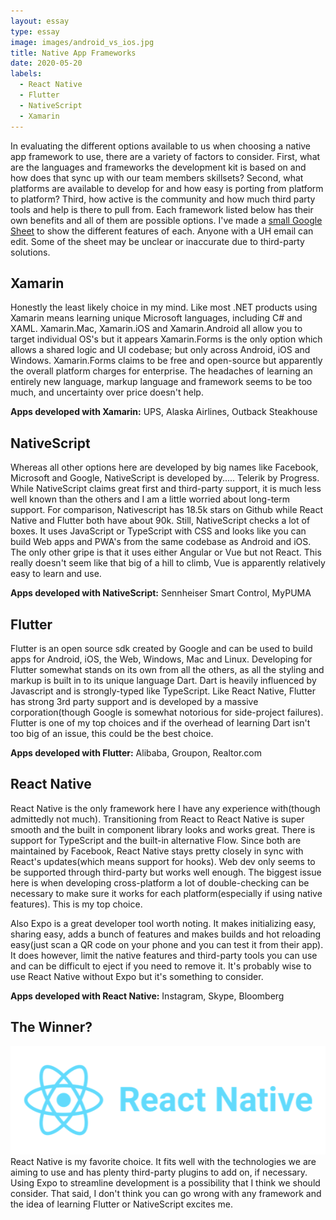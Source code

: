 ```yaml
---
layout: essay
type: essay
image: images/android_vs_ios.jpg
title: Native App Frameworks
date: 2020-05-20
labels:
  - React Native
  - Flutter
  - NativeScript
  - Xamarin
---
```


In evaluating the different options available to us when choosing a native app framework to use, there are a variety of factors to consider. First, what are the languages and frameworks the development kit is based on and how does that sync up with our team members skillsets? Second, what platforms are available to develop for and how easy is porting from platform to platform? Third, how active is the community and how much third party tools and help is there to pull from. Each framework listed below has their own benefits and all of them are possible options.
I've made a [small Google Sheet](https://docs.google.com/spreadsheets/d/137Q3dlUc6_9NOkgH2uKdiUPDAf3X1_xyr-D9F60A0jU/edit?usp=sharing) to show the different features of each. Anyone with a UH email can edit. Some of the sheet may be unclear or inaccurate due to third-party solutions.

<H2>Xamarin</H2>
Honestly the least likely choice in my mind. Like most .NET products using Xamarin means learning unique Microsoft languages, including C# and XAML. Xamarin.Mac, Xamarin.iOS and Xamarin.Android all allow you to target individual OS's but it appears Xamarin.Forms is the only option which allows a shared logic and UI codebase; but only across Android, iOS and Windows. Xamarin.Forms claims to be free and open-source but apparently the overall platform charges for enterprise. The headaches of learning an entirely new language, markup language and framework seems to be too much, and uncertainty over price doesn't help.

<b>Apps developed with Xamarin:</b> UPS, Alaska Airlines, Outback Steakhouse

<H2>NativeScript</H2>
Whereas all other options here are developed by big names like Facebook, Microsoft and Google, NativeScript is developed by..... Telerik by Progress. While NativeScript claims great first and third-party support, it is much less well known than the others and I am a little worried about long-term support. For comparison, Nativescript has 18.5k stars on Github while React Native and Flutter both have about 90k. Still, NativeScript checks a lot of boxes. It uses JavaScript or TypeScript with CSS and looks like you can build Web apps and PWA's from the same codebase as Android and iOS. The only other gripe is that it uses either Angular or Vue but not React. This really doesn't seem like that big of a hill to climb, Vue is apparently relatively easy to learn and use.

<b>Apps developed with NativeScript:</b> Sennheiser Smart Control, MyPUMA

<H2>Flutter</H2>
Flutter is an open source sdk created by Google and can be used to build apps for Android, iOS, the Web, Windows, Mac and Linux. Developing for Flutter somewhat stands on its own from all the others, as all the styling and markup is built in to its unique language Dart. Dart is heavily influenced by Javascript and is strongly-typed like TypeScript. Like React Native, Flutter has strong 3rd party support and is developed by a massive corporation(though Google is somewhat notorious for side-project failures). Flutter is one of my top choices and if the overhead of learning Dart isn't too big of an issue, this could be the best choice. 

<b>Apps developed with Flutter:</b> Alibaba, Groupon, Realtor.com

<H2>React Native</H2>
React Native is the only framework here I have any experience with(though admittedly not much). Transitioning from React to React Native is super smooth and the built in component library looks and works great. There is support for TypeScript and the built-in alternative Flow. Since both are maintained by Facebook, React Native stays pretty closely in sync with React's updates(which means support for hooks). Web dev only seems to be supported through third-party but works well enough. The biggest issue here is when developing cross-platform a lot of double-checking can be necessary to make sure it works for each platform(especially if using native features). This is my top choice.

Also Expo is a great developer tool worth noting. It makes initializing easy, sharing easy, adds a bunch of features and makes builds and hot reloading easy(just scan a QR code on your phone and you can test it from their app). It does however, limit the native features and third-party tools you can use and can be difficult to eject if you need to remove it. It's probably wise to use React Native without Expo but it's something to consider.

<b>Apps developed with React Native:</b> Instagram, Skype, Bloomberg

<H2>The Winner?</H2>
<img class="ui medium right floated image" src="../images/react-native.png">
React Native is my favorite choice. It fits well with the technologies we are aiming to use and has plenty third-party plugins to add on, if necessary. Using Expo to streamline development is a possibility that I think we should consider. 
That said, I don't think you can go wrong with any framework and the idea of learning Flutter or NativeScript excites me.
